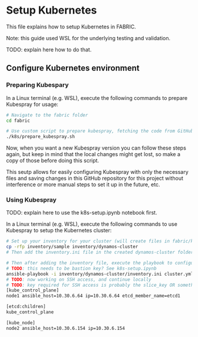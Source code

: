 # Setup Kubernetes
This file explains how to setup Kubernetes in FABRIC.

Note: this guide used WSL for the underlying testing and validation.

TODO: explain here how to do that.


## Configure Kubernetes environment
### Preparing Kubespary
In a Linux terminal (e.g. WSL), execute the following commands to prepare Kubespray for usage:
```sh
# Navigate to the fabric folder
cd fabric

# Use custom script to prepare kubespray, fetching the code from GitHub and cleaning up unnecessary files
./k8s/prepare_kubespray.sh
```
Now, when you want a new Kubespray version you can follow these steps again, but keep in mind that the local changes might get lost, so make a copy of those before doing this script. 

This seutp allows for easily configuring Kubespray with only the necessary files and saving changes in this GitHub repository for this project without interference or more manual steps to set it up in the future, etc.

### Using Kubespray
TODO: explain here to use the k8s-setup.ipynb notebook first.

In a Linux terminal (e.g. WSL), execute the following commands to use Kubespray to setup the Kubernetes cluster:
```sh
# Set up your inventory for your cluster (will create files in fabric/kubespray/inventory/x)
cp -rfp inventory/sample inventory/dynamos-cluster
# Then add the inventory.ini file in the created dynamos-cluster folder. The k8s_setup.ipynb notebook gets the necessary information

# Then after adding the inventory file, execute the playbook to configure the cluster
# TODO: this needs to be bastion key? See k8s-setup.ipynb
ansible-playbook -i inventory/dynamos-cluster/inventory.ini cluster.yml -b -v --private-key=~/.ssh/private_key
# TODO: now working on SSH access, and continue locally
# TODO: key required for SSH access is probably the slice_key OR something else from /fabric_config, such as fabric_bastion_key, test that!
[kube_control_plane]
node1 ansible_host=10.30.6.64 ip=10.30.6.64 etcd_member_name=etcd1

[etcd:children]
kube_control_plane

[kube_node]
node2 ansible_host=10.30.6.154 ip=10.30.6.154
```
